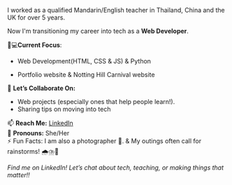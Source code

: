 I worked as a qualified Mandarin/English teacher in Thailand, China and the UK for over 5 years. 

Now I'm transitioning my career into tech as a **Web Developer**.

👩💻**Current Focus**:

- Web Development(HTML, CSS & JS) & Python

- Portfolio website & Notting Hill Carnival website 

🤝 **Let’s Collaborate On:**  
- Web projects (especially ones that help people learn!).
- Sharing tips on moving into tech  

📫 **Reach Me:** [LinkedIn](https://www.linkedin.com/in/yanan-wu-72b884257/)  
🦄 **Pronouns:** She/Her  
⚡ Fun Facts: I am also a photographer 📸. & My outings often call for rainstorms! 🌧️⛈️🌈 

*Find me on LinkedIn! Let’s chat about tech, teaching, or making things that matter!!*


<!---
YananWu729/YananWu729 is a ✨ special ✨ repository because its `README.md` (this file) appears on your GitHub profile.
You can click the Preview link to take a look at your changes.
--->
